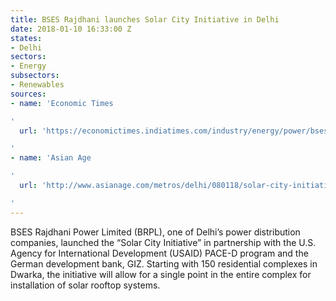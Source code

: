```yaml
---
title: BSES Rajdhani launches Solar City Initiative in Delhi
date: 2018-01-10 16:33:00 Z
states:
- Delhi
sectors:
- Energy
subsectors:
- Renewables
sources:
- name: 'Economic Times

'
  url: 'https://economictimes.indiatimes.com/industry/energy/power/bses-launches-rooftop-solar-single-point-for-apartment-complexes/articleshow/62403541.cms

'
- name: 'Asian Age

'
  url: 'http://www.asianage.com/metros/delhi/080118/solar-city-initiative-launched-by-bses.html

'
---
```


BSES Rajdhani Power Limited (BRPL), one of Delhi’s power distribution companies, launched the “Solar City Initiative” in partnership with the U.S. Agency for International Development (USAID) PACE-D program and the German development bank, GIZ. Starting with 150 residential complexes in Dwarka, the initiative will allow for a single point in the entire complex for installation of solar rooftop systems.
